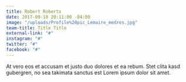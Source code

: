 ```yaml
---
title: Robert Roberts
date: 2017-09-18 20:11:00 -04:00
image: "/uploads/Profile%20pic_Lemaire_medres.jpg"
team-title: Title Title
external-link: "#"
instagram: "#"
twitter: "#"
facebook: "#"
---
```


At vero eos et accusam et justo duo dolores et ea rebum. Stet clita kasd gubergren, no sea takimata sanctus est Lorem ipsum dolor sit amet.